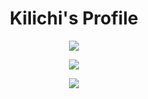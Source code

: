 <h1 align="center">Kilichi's Profile</h1>

<div align="center">

![](https://github-readme-stats.vercel.app/api?username=kilichi&show_icons=true)

[![](https://github-readme-stats.vercel.app/api/top-langs/?username=kilichi&layout=compact)](https://github.com/anuraghazra/github-readme-stats)

[![](https://github-readme-stats.vercel.app/api/pin/?username=kilichi&repo=Kl_HudV2)](https://github.com/Kilichi/Kl_HudV2)


<div>
